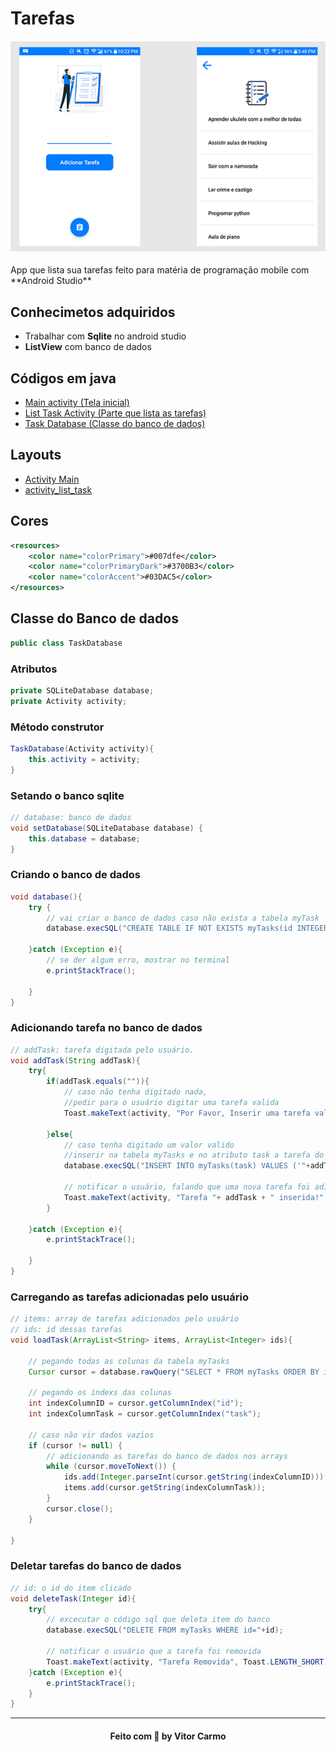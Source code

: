 # Tarefas 
<h4 align="center">
    <img src="readme/windows.png"/>
</h4>
App que lista sua tarefas feito para matéria de programação mobile com **Android Studio**

## Conhecimetos adquiridos
* Trabalhar com **Sqlite** no android studio
* **ListView** com banco de dados 

## Códigos em java
* [Main activity (Tela inicial)](app\src\main\java\com\example\task\MainActivity.java)
* [List Task Activity (Parte que lista as tarefas)](app\src\main\java\com\example\task\ListTaskActivity.java)
* [Task Database (Classe do banco de dados)](app\src\main\java\com\example\task\TaskDatabase.java)

## Layouts
* [Activity Main](app\src\main\res\layout\activity_main.xml)
* [activity_list_task](app\src\main\res\layout\activity_list_task.xml)

## Cores 
```xml
<resources>
    <color name="colorPrimary">#007dfe</color>
    <color name="colorPrimaryDark">#3700B3</color>
    <color name="colorAccent">#03DAC5</color>
</resources>
```


## Classe do Banco de dados
```java
public class TaskDatabase
```

### Atributos 
```java
private SQLiteDatabase database;
private Activity activity;
```

### Método construtor
```java
TaskDatabase(Activity activity){
    this.activity = activity;
}
```

### Setando o banco sqlite
```java
// database: banco de dados
void setDatabase(SQLiteDatabase database) {
    this.database = database;
}
```

### Criando o banco de dados 
```java
void database(){
    try {
        // vai criar o banco de dados caso não exista a tabela myTask
        database.execSQL("CREATE TABLE IF NOT EXISTS myTasks(id INTEGER PRIMARY KEY AUTOINCREMENT, task VARCHAR)");

    }catch (Exception e){
        // se der algum erro, mostrar no terminal
        e.printStackTrace();

    }
}

``` 
### Adicionando tarefa no banco de dados
```java
// addTask: tarefa digitada pelo usuário.
void addTask(String addTask){
    try{
        if(addTask.equals("")){
            // caso não tenha digitado nada, 
            //pedir para o usuário digitar uma tarefa valida
            Toast.makeText(activity, "Por Favor, Inserir uma tarefa valida", Toast.LENGTH_SHORT).show();

        }else{
            // caso tenha digitado um valor valido
            //inserir na tabela myTasks e no atributo task a tarefa do usuário
            database.execSQL("INSERT INTO myTasks(task) VALUES ('"+addTask+"')");

            // notificar o usuário, falando que uma nova tarefa foi adicionada
            Toast.makeText(activity, "Tarefa "+ addTask + " inserida!", Toast.LENGTH_SHORT).show();
        }

    }catch (Exception e){
        e.printStackTrace();

    }
}
```

### Carregando as tarefas adicionadas pelo usuário
```java
// items: array de tarefas adicionados pelo usuário
// ids: id dessas tarefas 
void loadTask(ArrayList<String> items, ArrayList<Integer> ids){
    
    // pegando todas as colunas da tabela myTasks
    Cursor cursor = database.rawQuery("SELECT * FROM myTasks ORDER BY id DESC", null);

    // pegando os indexs das colunas 
    int indexColumnID = cursor.getColumnIndex("id");
    int indexColumnTask = cursor.getColumnIndex("task");

    // caso não vir dados vazios
    if (cursor != null) {
        // adicionando as tarefas do banco de dados nos arrays
        while (cursor.moveToNext()) {
            ids.add(Integer.parseInt(cursor.getString(indexColumnID)));
            items.add(cursor.getString(indexColumnTask));
        }
        cursor.close();
    }

}
```

### Deletar tarefas do banco de dados
```java
// id: o id do item clicado 
void deleteTask(Integer id){
    try{
        // excecutar o código sql que deleta item do banco
        database.execSQL("DELETE FROM myTasks WHERE id="+id);

        // notificar o usuário que a tarefa foi removida
        Toast.makeText(activity, "Tarefa Removida", Toast.LENGTH_SHORT).show();
    }catch (Exception e){
        e.printStackTrace();
    }
}
```

___
<h4 align="center">
    Feito com 💜 by  Vitor Carmo
</h4>